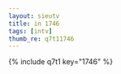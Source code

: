```yaml
--- 
layout: sieutv
title: in 1746
tags: [intv]
thumb_re: q7t11746
---
```

{% include q7t1 key="1746" %} 
